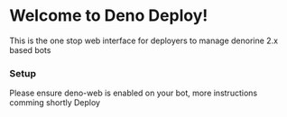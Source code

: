 # Welcome to Deno Deploy!
This is the one stop web interface for deployers to manage denorine 2.x based bots
### Setup
Please ensure deno-web is enabled on your bot, more instructions comming shortly
Deploy 
